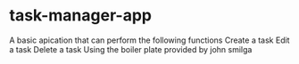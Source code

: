 # task-manager-app
A basic apication that can perform the following functions
Create a task
Edit a task
Delete a task 
Using the boiler plate provided by john smilga 
